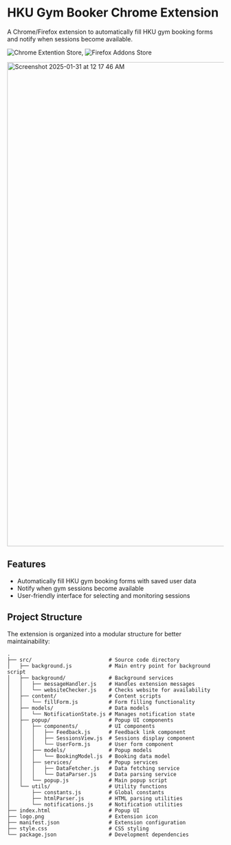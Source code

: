 # HKU Gym Booker Chrome Extension

A Chrome/Firefox extension to automatically fill HKU gym booking forms and notify when sessions become available.

![Chrome Extention Store](https://chromewebstore.google.com/detail/hku-gym-booker/bodpgifcfhfofmfcbnhdlhplehppfooh),
![Firefox Addons Store](https://addons.mozilla.org/en-US/firefox/addon/hku-gym-booker/)

<img width="1125" alt="Screenshot 2025-01-31 at 12 17 46 AM" src="https://github.com/user-attachments/assets/92ba3e0a-9ea7-494c-abae-e47ef545f3a2" />

## Features

- Automatically fill HKU gym booking forms with saved user data
- Notify when gym sessions become available
- User-friendly interface for selecting and monitoring sessions


## Project Structure

The extension is organized into a modular structure for better maintainability:

```
.
├── src/                         # Source code directory
│   ├── background.js            # Main entry point for background script
│   ├── background/              # Background services
│   │   ├── messageHandler.js    # Handles extension messages
│   │   └── websiteChecker.js    # Checks website for availability
│   ├── content/                 # Content scripts
│   │   └── fillForm.js          # Form filling functionality
│   ├── models/                  # Data models
│   │   └── NotificationState.js # Manages notification state
│   ├── popup/                   # Popup UI components
│   │   ├── components/          # UI components
│   │   │   ├── Feedback.js      # Feedback link component
│   │   │   ├── SessionsView.js  # Sessions display component
│   │   │   └── UserForm.js      # User form component
│   │   ├── models/              # Popup models
│   │   │   └── BookingModel.js  # Booking data model
│   │   ├── services/            # Popup services
│   │   │   ├── DataFetcher.js   # Data fetching service
│   │   │   └── DataParser.js    # Data parsing service
│   │   └── popup.js             # Main popup script
│   └── utils/                   # Utility functions
│       ├── constants.js         # Global constants
│       ├── htmlParser.js        # HTML parsing utilities
│       └── notifications.js     # Notification utilities
├── index.html                   # Popup UI
├── logo.png                     # Extension icon
├── manifest.json                # Extension configuration
├── style.css                    # CSS styling
└── package.json                 # Development dependencies
```
